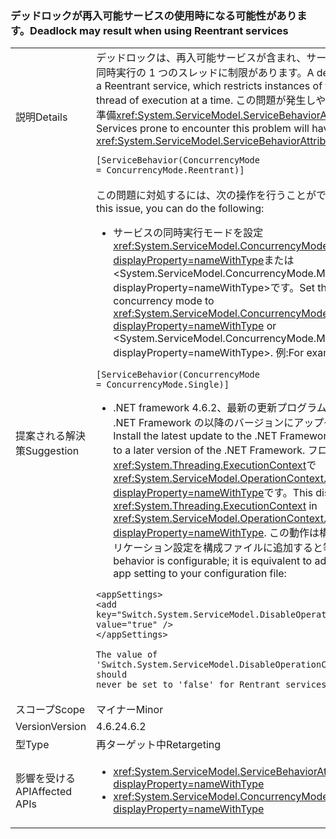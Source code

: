 ### <a name="deadlock-may-result-when-using-reentrant-services"></a><span data-ttu-id="394fa-101">デッドロックが再入可能サービスの使用時になる可能性があります。</span><span class="sxs-lookup"><span data-stu-id="394fa-101">Deadlock may result when using Reentrant services</span></span>

|   |   |
|---|---|
|<span data-ttu-id="394fa-102">説明</span><span class="sxs-lookup"><span data-stu-id="394fa-102">Details</span></span>|<span data-ttu-id="394fa-103">デッドロックは、再入可能サービスが含まれ、サービスのインスタンスを同時実行の 1 つのスレッドに制限があります。</span><span class="sxs-lookup"><span data-stu-id="394fa-103">A deadlock may result in a Reentrant service, which restricts instances of the service to one thread of execution at a time.</span></span> <span data-ttu-id="394fa-104">この問題が発生しやすいサービスは、次の準備<xref:System.ServiceModel.ServiceBehaviorAttribute>がコード内。</span><span class="sxs-lookup"><span data-stu-id="394fa-104">Services prone to encounter this problem will have the following <xref:System.ServiceModel.ServiceBehaviorAttribute> in their code:</span></span><pre><code class="language-csharp">[ServiceBehavior(ConcurrencyMode = ConcurrencyMode.Reentrant)]&#13;&#10;</code></pre>|
|<span data-ttu-id="394fa-105">提案される解決策</span><span class="sxs-lookup"><span data-stu-id="394fa-105">Suggestion</span></span>|<span data-ttu-id="394fa-106">この問題に対処するには、次の操作を行うことができます。</span><span class="sxs-lookup"><span data-stu-id="394fa-106">To address this issue, you can do the following:</span></span><ul><li><span data-ttu-id="394fa-107">サービスの同時実行モードを設定<xref:System.ServiceModel.ConcurrencyMode.Single?displayProperty=nameWithType>または&lt;System.ServiceModel.ConcurrencyMode.Multiple?displayProperty=nameWithType&gt;です。</span><span class="sxs-lookup"><span data-stu-id="394fa-107">Set the service's concurrency mode to <xref:System.ServiceModel.ConcurrencyMode.Single?displayProperty=nameWithType> or &lt;System.ServiceModel.ConcurrencyMode.Multiple?displayProperty=nameWithType&gt;.</span></span> <span data-ttu-id="394fa-108">例:</span><span class="sxs-lookup"><span data-stu-id="394fa-108">For example:</span></span></li></ul><pre><code class="language-csharp">[ServiceBehavior(ConcurrencyMode = ConcurrencyMode.Single)]&#13;&#10;</code></pre><ul><li><span data-ttu-id="394fa-109">.NET framework 4.6.2、最新の更新プログラムをインストールまたは .NET Framework の以降のバージョンにアップグレードします。</span><span class="sxs-lookup"><span data-stu-id="394fa-109">Install the latest update to the .NET Framework 4.6.2, or upgrade to a later version of the .NET Framework.</span></span> <span data-ttu-id="394fa-110">フローが無効になります、<xref:System.Threading.ExecutionContext>で<xref:System.ServiceModel.OperationContext.Current?displayProperty=nameWithType>です。</span><span class="sxs-lookup"><span data-stu-id="394fa-110">This disables the flow of the <xref:System.Threading.ExecutionContext> in <xref:System.ServiceModel.OperationContext.Current?displayProperty=nameWithType>.</span></span> <span data-ttu-id="394fa-111">この動作は構成可能です。次のアプリケーション設定を構成ファイルに追加すると等価であります。</span><span class="sxs-lookup"><span data-stu-id="394fa-111">This behavior is configurable; it is equivalent to adding the following app setting to your configuration file:</span></span></li></ul><pre><code class="language-xml">&lt;appSettings&gt;&#13;&#10;&lt;add key=&quot;Switch.System.ServiceModel.DisableOperationContextAsyncFlow&quot; value=&quot;true&quot; /&gt;&#13;&#10;&lt;/appSettings&gt;&#13;&#10;&#13;&#10;The value of &#39;Switch.System.ServiceModel.DisableOperationContextAsyncFlow&#39; should never be set to &#39;false&#39; for Rentrant services.&#13;&#10;</code></pre>|
|<span data-ttu-id="394fa-112">スコープ</span><span class="sxs-lookup"><span data-stu-id="394fa-112">Scope</span></span>|<span data-ttu-id="394fa-113">マイナー</span><span class="sxs-lookup"><span data-stu-id="394fa-113">Minor</span></span>|
|<span data-ttu-id="394fa-114">Version</span><span class="sxs-lookup"><span data-stu-id="394fa-114">Version</span></span>|<span data-ttu-id="394fa-115">4.6.2</span><span class="sxs-lookup"><span data-stu-id="394fa-115">4.6.2</span></span>|
|<span data-ttu-id="394fa-116">型</span><span class="sxs-lookup"><span data-stu-id="394fa-116">Type</span></span>|<span data-ttu-id="394fa-117">再ターゲット中</span><span class="sxs-lookup"><span data-stu-id="394fa-117">Retargeting</span></span>|
|<span data-ttu-id="394fa-118">影響を受ける API</span><span class="sxs-lookup"><span data-stu-id="394fa-118">Affected APIs</span></span>|<ul><li><xref:System.ServiceModel.ServiceBehaviorAttribute?displayProperty=nameWithType></li><li><xref:System.ServiceModel.ConcurrencyMode.Reentrant?displayProperty=nameWithType></li></ul>|


